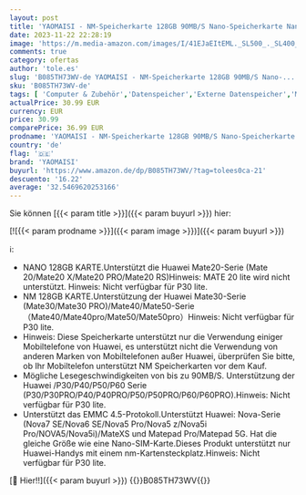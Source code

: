 ```yaml
---
layout: post
title: 'YAOMAISI - NM-Speicherkarte 128GB 90MB/S Nano-Speicherkarte Nano-Karte Nur für Huawei P30/P40/P50/P60-Serie/Mate20-Serie/Mate30-Serie/Mate40-Serie/Nove 5-Serie Nano 128GB-Karte geeignet'
date: 2023-11-22 22:28:19
image: 'https://m.media-amazon.com/images/I/41EJaEItEML._SL500_._SL400_.jpg'
comments: true
category: ofertas
author: 'tole.es'
slug: 'B085TH73WV-de YAOMAISI - NM-Speicherkarte 128GB 90MB/S Nano-...'
sku: 'B085TH73WV-de'
tags: [ 'Computer & Zubehör','Datenspeicher','Externe Datenspeicher','Micro SD Speicherkarten','Speicherkarten','yaomaisi','🇩🇪', ]
actualPrice: 30.99 EUR
currency: EUR
price: 30.99
comparePrice: 36.99 EUR
prodname: 'YAOMAISI - NM-Speicherkarte 128GB 90MB/S Nano-Speicherkarte Nano-Karte Nur für Huawei P30/P40/P50/P60-Serie/Mate20-Serie/Mate30-Serie/Mate40-Serie/Nove 5-Serie Nano 128GB-Karte geeignet'
country: 'de'
flag: '🇩🇪'
brand: 'YAOMAISI'
buyurl: 'https://www.amazon.de/dp/B085TH73WV/?tag=tolees0ca-21'
descuento: '16.22'
average: '32.5469620253166'
---
```


Sie können [{{< param title >}}]({{< param buyurl >}}) hier:

[![{{< param prodname >}}]({{< param image >}})]({{< param buyurl >}})

ℹ️:

- NANO 128GB KARTE.Unterstützt die Huawei Mate20-Serie (Mate 20/Mate20 X/Mate20 PRO/Mate20 RS)Hinweis: MATE 20 lite wird nicht unterstützt. Hinweis: Nicht verfügbar für P30 lite.
- NM 128GB KARTE.Unterstützung der Huawei Mate30-Serie (Mate30/Mate30 PRO)/Mate40/Mate50-Serie（Mate40/Mate40pro/Mate50/Mate50pro）Hinweis: Nicht verfügbar für P30 lite.
- Hinweis: Diese Speicherkarte unterstützt nur die Verwendung einiger Mobiltelefone von Huawei, es unterstützt nicht die Verwendung von anderen Marken von Mobiltelefonen außer Huawei, überprüfen Sie bitte, ob Ihr Mobiltelefon unterstützt NM Speicherkarten vor dem Kauf.
- Mögliche Lesegeschwindigkeiten von bis zu 90MB/S. Unterstützung der Huawei /P30/P40/P50/P60 Serie (P30/P30PRO/P40/P40PRO/P50/P50PRO/P60/P60PRO).Hinweis: Nicht verfügbar für P30 lite.
- Unterstützt das EMMC 4.5-Protokoll.Unterstützt Huawei: Nova-Serie (Nova7 SE/Nova6 SE/Nova5 Pro/Nova5 z/Nova5i Pro/NOVA5/Nova5i)/MateXS und Matepad Pro/Matepad 5G. Hat die gleiche Größe wie eine Nano-SIM-Karte.Dieses Produkt unterstützt nur Huawei-Handys mit einem nm-Kartensteckplatz.Hinweis: Nicht verfügbar für P30 lite.

[🛒 Hier!!]({{< param buyurl >}})
{{<world>}}B085TH73WV{{</world>}}
